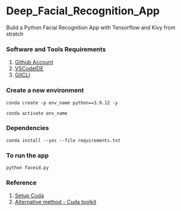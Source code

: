 # Deep_Facial_Recognition_App
Build a Python Facial Recognition App with Tensorflow and Kivy from stratch

### Software and Tools Requirements

1. [Github Account](https://github.com)
2. [VSCodeIDE](https://coe.visualstudio.com/)
3. [GitCLI](https://git-scm.com/book/en/v2/Getting-Started-The-Command-Line)

### Create a new environment

```
conda create -p env_name python==3.9.12 -y
```
```
conda activate env_name
```

### Dependencies

```
conda install --yes --file requirements.txt
```

### To run the app
```
python faceid.py
```

### Reference

1. [Setup Cuda](https://medium.com/analytics-vidhya/solution-to-tensorflow-2-not-using-gpu-119fb3e04daa)
2. [Alternative method - Cuda toolkit](https://discuss.tensorflow.org/t/tensorflow-2-5-with-gpu-device-python-3-9-cuda-11-2-2-cudnn-8-1-1-conda-environment-windows-10/1385)